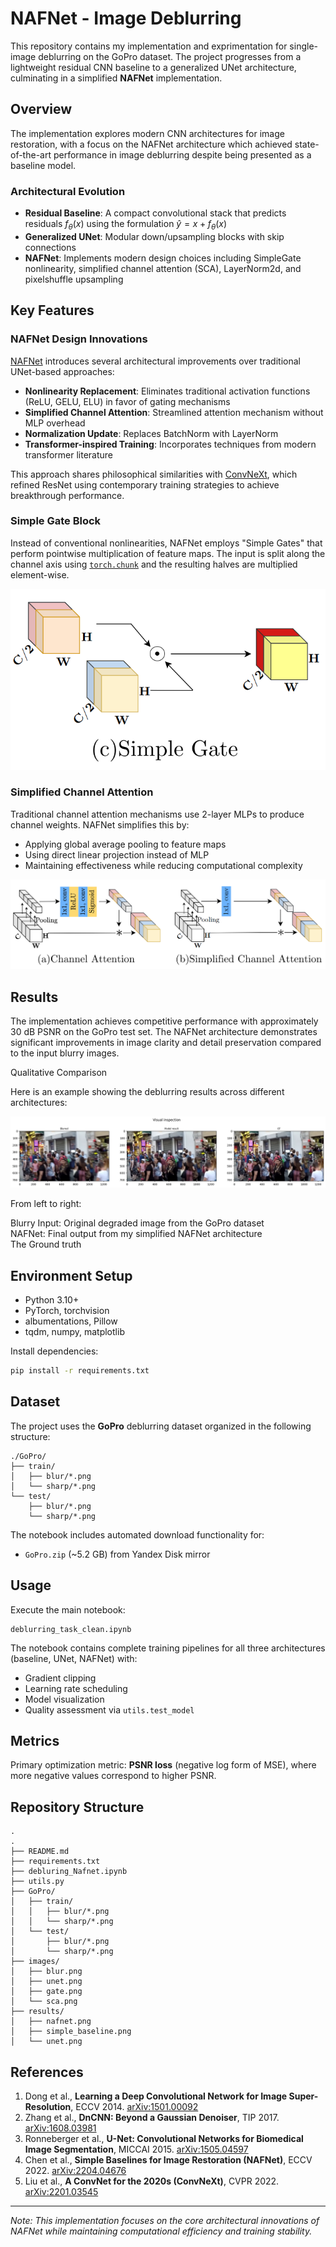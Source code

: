 # NAFNet - Image Deblurring

This repository contains my implementation and exprimentation for single-image deblurring on the GoPro dataset. The project progresses from a lightweight residual CNN baseline to a generalized UNet architecture, culminating in a simplified **NAFNet** implementation.

## Overview

The implementation explores modern CNN architectures for image restoration, with a focus on the NAFNet architecture which achieved state-of-the-art performance in image deblurring despite being presented as a baseline model.

### Architectural Evolution

- **Residual Baseline**: A compact convolutional stack that predicts residuals $f_\theta(x)$ using the formulation $\hat{y} = x + f_\theta(x)$
- **Generalized UNet**: Modular down/upsampling blocks with skip connections
- **NAFNet**: Implements modern design choices including SimpleGate nonlinearity, simplified channel attention (SCA), LayerNorm2d, and pixelshuffle upsampling

## Key Features

### NAFNet Design Innovations

[NAFNet](https://arxiv.org/abs/2204.04676) introduces several architectural improvements over traditional UNet-based approaches:

- **Nonlinearity Replacement**: Eliminates traditional activation functions (ReLU, GELU, ELU) in favor of gating mechanisms
- **Simplified Channel Attention**: Streamlined attention mechanism without MLP overhead
- **Normalization Update**: Replaces BatchNorm with LayerNorm
- **Transformer-inspired Training**: Incorporates techniques from modern transformer literature

This approach shares philosophical similarities with [ConvNeXt](https://arxiv.org/abs/2201.03545), which refined ResNet using contemporary training strategies to achieve breakthrough performance.

### Simple Gate Block

Instead of conventional nonlinearities, NAFNet employs "Simple Gates" that perform pointwise multiplication of feature maps. The input is split along the channel axis using [`torch.chunk`](https://pytorch.org/docs/stable/generated/torch.chunk.html) and the resulting halves are multiplied element-wise.

![Simple Gate Architecture](images/gate.png)

### Simplified Channel Attention

Traditional channel attention mechanisms use 2-layer MLPs to produce channel weights. NAFNet simplifies this by:
- Applying global average pooling to feature maps
- Using direct linear projection instead of MLP
- Maintaining effectiveness while reducing computational complexity

![SCA Architecture](images/sca.png)

## Results

The implementation achieves competitive performance with approximately 30 dB PSNR on the GoPro test set. The NAFNet architecture demonstrates significant improvements in image clarity and detail preservation compared to the input blurry images.

Qualitative Comparison

Here is an example showing the deblurring results across different architectures:

![Result](results/nafnet.png)

From left to right:

Blurry Input: Original degraded image from the GoPro dataset <br>
NAFNet: Final output from my simplified NAFNet architecture <br>
The Ground truth <br>

## Environment Setup

- Python 3.10+
- PyTorch, torchvision
- albumentations, Pillow
- tqdm, numpy, matplotlib

Install dependencies:
```bash
pip install -r requirements.txt
```

## Dataset

The project uses the **GoPro** deblurring dataset organized in the following structure:
```
./GoPro/
├── train/
│   ├── blur/*.png
│   └── sharp/*.png
└── test/
    ├── blur/*.png
    └── sharp/*.png
```

The notebook includes automated download functionality for:
- `GoPro.zip` (~5.2 GB) from Yandex Disk mirror

## Usage

Execute the main notebook:
```
deblurring_task_clean.ipynb
```

The notebook contains complete training pipelines for all three architectures (baseline, UNet, NAFNet) with:
- Gradient clipping
- Learning rate scheduling
- Model visualization
- Quality assessment via `utils.test_model`

## Metrics

Primary optimization metric: **PSNR loss** (negative log form of MSE), where more negative values correspond to higher PSNR.

## Repository Structure

```
.
.
├── README.md
├── requirements.txt
├── debluring_Nafnet.ipynb
├── utils.py
├── GoPro/
│   ├── train/
│   │   ├── blur/*.png
│   │   └── sharp/*.png
│   └── test/
│       ├── blur/*.png
│       └── sharp/*.png
├── images/
│   ├── blur.png
│   ├── unet.png
│   ├── gate.png
│   └── sca.png
├── results/
│   ├── nafnet.png
│   ├── simple_baseline.png
│   └── unet.png

```

## References

1. Dong et al., **Learning a Deep Convolutional Network for Image Super-Resolution**, ECCV 2014. [arXiv:1501.00092](https://arxiv.org/abs/1501.00092)
2. Zhang et al., **DnCNN: Beyond a Gaussian Denoiser**, TIP 2017. [arXiv:1608.03981](https://arxiv.org/abs/1608.03981)
3. Ronneberger et al., **U-Net: Convolutional Networks for Biomedical Image Segmentation**, MICCAI 2015. [arXiv:1505.04597](https://arxiv.org/abs/1505.04597)
4. Chen et al., **Simple Baselines for Image Restoration (NAFNet)**, ECCV 2022. [arXiv:2204.04676](https://arxiv.org/abs/2204.04676)
5. Liu et al., **A ConvNet for the 2020s (ConvNeXt)**, CVPR 2022. [arXiv:2201.03545](https://arxiv.org/abs/2201.03545)

---

*Note: This implementation focuses on the core architectural innovations of NAFNet while maintaining computational efficiency and training stability.*



